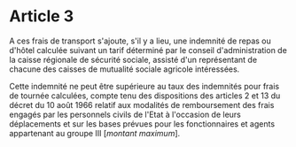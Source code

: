 # Article 3

A ces frais de transport s'ajoute, s'il y a lieu, une indemnité de repas ou d'hôtel calculée suivant un tarif déterminé par le conseil d'administration de la caisse régionale de sécurité sociale, assisté d'un représentant de chacune des caisses de mutualité sociale agricole intéressées.

Cette indemnité ne peut être supérieure au taux des indemnités pour frais de tournée calculées, compte tenu des dispositions des articles 2 et 13 du décret du 10 août 1966 relatif aux modalités de remboursement des frais engagés par les personnels civils de l'Etat à l'occasion de leurs déplacements et sur les bases prévues pour les fonctionnaires et agents appartenant au groupe III [*montant maximum*].
